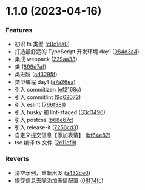 

# 1.1.0 (2023-04-16)


### Features

* 初识 ts 类型 ([c0c1ea0](https://github.com/self-denial-cy/typescript-exercise/commit/c0c1ea01a3c85646f932ce7b078e7372bed3c9fc))
* 打造最舒适的 TypeScript 开发环境 day1 ([084d3a4](https://github.com/self-denial-cy/typescript-exercise/commit/084d3a48ff6ba7e7b49ea660983b1c1bca5d3fde))
* 集成 webpack ([229aa33](https://github.com/self-denial-cy/typescript-exercise/commit/229aa331c2e2411269529ec17b08f7998be922e9))
* 类 ([899d7af](https://github.com/self-denial-cy/typescript-exercise/commit/899d7af95521ebbea953cc899b2fdad310ebbe52))
* 类进阶 ([ad3295f](https://github.com/self-denial-cy/typescript-exercise/commit/ad3295f9f18e8c42404aaee4036a019147364bb6))
* 类型编程 day1 ([a7a26ea](https://github.com/self-denial-cy/typescript-exercise/commit/a7a26ead36922a565a121de1b4d1a8c0b7311fc1))
* 引入 commitizen ([ef2168c](https://github.com/self-denial-cy/typescript-exercise/commit/ef2168c9d2cbc2b1ebda815fbf0a3e14f1a81988))
* 引入 commitlint ([9d62072](https://github.com/self-denial-cy/typescript-exercise/commit/9d62072125f2153a9112c3cef110407719c42645))
* 引入 eslint ([766f381](https://github.com/self-denial-cy/typescript-exercise/commit/766f381c61aa1fab39557a867b6962e29c808b1c))
* 引入 husky 和 lint-staged ([33c3496](https://github.com/self-denial-cy/typescript-exercise/commit/33c34961ab20bef277e164e980c7bbb9eb2a429f))
* 引入 postcss ([b68e67c](https://github.com/self-denial-cy/typescript-exercise/commit/b68e67ccf530c450b5a7506583de00a7e59a72d5))
* 引入 release-it ([7256cd3](https://github.com/self-denial-cy/typescript-exercise/commit/7256cd38a4e71fb74dd41e384be4edc1245c34b5))
* 自定义提交信息【添加表情】 ([bf64e82](https://github.com/self-denial-cy/typescript-exercise/commit/bf64e827ffca3e63207577a992ae64ea37aa0d47))
* tsc 编译 ts 文件 ([2c11ef9](https://github.com/self-denial-cy/typescript-exercise/commit/2c11ef9726fc829aae05b6495f54a8b3104ef22a))


### Reverts

* 清空示例，重新出发 ([a432ce0](https://github.com/self-denial-cy/typescript-exercise/commit/a432ce05a334c126145096253448730a7491c725))
* 提交信息去除添加表情配置 ([08f74fc](https://github.com/self-denial-cy/typescript-exercise/commit/08f74fc3b8c51bbc203f4d190a6072b1a0ef16f4))